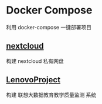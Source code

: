 # Docker Compose

利用 docker-compose 一键部署项目

## [nextcloud](nextcloud/README.md)

构建 nextcloud 私有网盘

## [LenovoProject](LenovoProject/README.md)

构建 联想大数据教育教学质量监测 系统